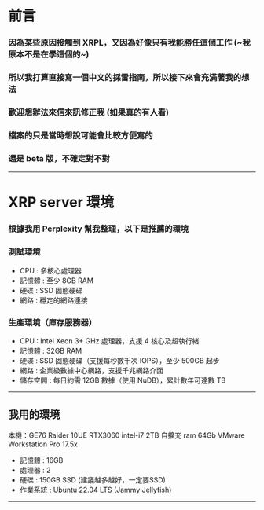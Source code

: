 # 前言
### 因為某些原因接觸到 XRPL，又因為好像只有我能勝任這個工作 (~我原本不是在學這個的~)
### 所以我打算直接寫一個中文的採雷指南，所以接下來會充滿著我的想法
### 歡迎想辦法來信來訊修正我 (如果真的有人看)
### 檔案的只是當時想說可能會比較方便寫的
### 還是 beta 版，不確定對不對
--------------------------------------------------------------------
# XRP server 環境
### 根據我用 Perplexity 幫我整理，以下是推薦的環境
### 測試環境
- CPU : 多核心處理器
- 記憶體 : 至少 8GB RAM
- 硬碟 : SSD 固態硬碟
- 網路 : 穩定的網路連接
### 生產環境（庫存服務器）
- CPU : Intel Xeon 3+ GHz 處理器，支援 4 核心及超執行緒
- 記憶體 : 32GB RAM
- 硬碟 : SSD 固態硬碟（支援每秒數千次 IOPS），至少 500GB 起步
- 網路 : 企業級數據中心網路，支援千兆網路介面
- 儲存空間 : 每日約需 12GB 數據（使用 NuDB），累計數年可達數 TB
-------------------------------------------------------------------
## 我用的環境
本機：GE76 Raider 10UE RTX3060 intel-i7 2TB 自擴充 ram 64Gb
VMware Workstation Pro 17.5x
- 記憶體 : 16GB
- 處理器 : 2
- 硬碟 : 150GB SSD (建議越多越好，一定要SSD)
- 作業系統 : Ubuntu 22.04 LTS (Jammy Jellyfish)
-------------------------------------------------------------------
